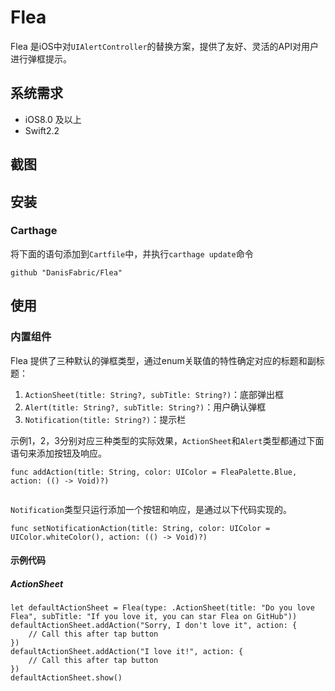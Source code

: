 # Flea

Flea 是iOS中对`UIAlertController`的替换方案，提供了友好、灵活的API对用户进行弹框提示。

## 系统需求

- iOS8.0 及以上
- Swift2.2

## 截图

## 安装

### Carthage 

将下面的语句添加到`Cartfile`中，并执行`carthage update`命令

```
github "DanisFabric/Flea"
```

## 使用

### 内置组件

Flea 提供了三种默认的弹框类型，通过enum关联值的特性确定对应的标题和副标题：

1. `ActionSheet(title: String?, subTitle: String?)`：底部弹出框
2. `Alert(title: String?, subTitle: String?)`：用户确认弹框
3. `Notification(title: String?)`：提示栏

示例1，2，3分别对应三种类型的实际效果，`ActionSheet`和`Alert`类型都通过下面语句来添加按钮及响应。

```
func addAction(title: String, color: UIColor = FleaPalette.Blue, action: (() -> Void)?)
	
```

`Notification`类型只运行添加一个按钮和响应，是通过以下代码实现的。

```
func setNotificationAction(title: String, color: UIColor = UIColor.whiteColor(), action: (() -> Void)?)

```

#### 示例代码
##### ActionSheet

```
let defaultActionSheet = Flea(type: .ActionSheet(title: "Do you love Flea", subTitle: "If you love it, you can star Flea on GitHub"))
defaultActionSheet.addAction("Sorry, I don't love it", action: { 
	// Call this after tap button         
})
defaultActionSheet.addAction("I love it!", action: { 
	// Call this after tap button
})
defaultActionSheet.show()

```